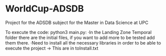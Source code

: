 # WorldCup-ADSDB
Project for the ADSDB subject for the Master in Data Science at UPC

To execute the code: python3 main.py:
·In the Landing Zone Temporal folder there are the initial files, if you want to add more to be tested add them there.
·Need to install all the necessary libraries in order to be able to execute the project -> This are in toInstall.txt
